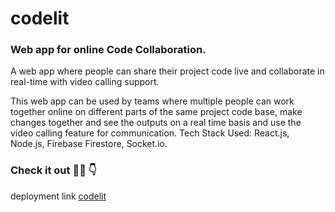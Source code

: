 <h1>codelit</h1>
<h3>Web app for online Code Collaboration.</h3>
<p>A web app where people can share their project code live and collaborate in real-time with video calling support.</p>
<p>This web app can be used by teams where multiple people can work together online on different parts of the same project code base, make changes together and see the outputs on a real time basis and use the video calling feature for communication.
Tech Stack Used: React.js, Node.js, Firebase Firestore, Socket.io.</p>

<h3> Check it out 🎉😋 👇 </h3>
<span>deployment link</span>
<a href="https://code-lit.netlify.app/" target="_blank">codelit</a>
